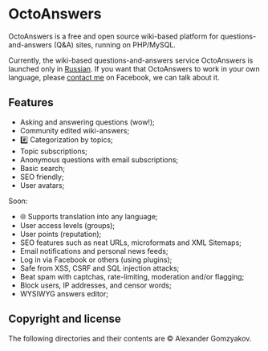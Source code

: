 # OctoAnswers


OctoAnswers is a free and open source wiki-based platform for questions-and-answers (Q&A) sites, running on PHP/MySQL.

Currently, the wiki-based questions-and-answers service OctoAnswers is launched only in [Russian](http://octoanswers.com). If you want that OctoAnswers to work in your own language, please [contact me](https://www.facebook.com/alexandergomzyakov) on Facebook, we can talk about it.

## Features

+ Asking and answering questions (wow!);
+ Community edited wiki-answers;
+ :hash: Categorization by topics;
+ Topic subscriptions;
+ Anonymous questions with email subscriptions;
+ Basic search;
+ SEO friendly;
+ User avatars;

Soon:

+ :globe_with_meridians: Supports translation into any language;
+ User access levels (groups);
+ User points (reputation);
+ SEO features such as neat URLs, microformats and XML Sitemaps;
+ Email notifications and personal news feeds;
+ Log in via Facebook or others (using plugins);
+ Safe from XSS, CSRF and SQL injection attacks;
+ Beat spam with captchas, rate-limiting, moderation and/or flagging;
+ Block users, IP addresses, and censor words;
+ WYSIWYG answers editor;

## Copyright and license

The following directories and their contents are &copy; Alexander Gomzyakov.
